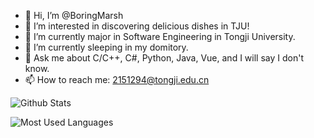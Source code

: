 - 👋 Hi, I’m @BoringMarsh
- 👀 I’m interested in discovering delicious dishes in TJU!
- 🔭 I’m currently major in Software Engineering in Tongji University.
- 🌱 I’m currently sleeping in my domitory.
- 💬 Ask me about C/C++, C#, Python, Java, Vue, and I will say I don't know.
- 📫 How to reach me: 2151294@tongji.edu.cn

<!---
BoringMarsh/BoringMarsh is a ✨ special ✨ repository because its `README.md` (this file) appears on your GitHub profile.
You can click the Preview link to take a look at your changes.
--->

![Github Stats](https://github-readme-stats.vercel.app/api?username=BoringMarsh&show_icons=true&theme=tokyonight&count_private=true)


![Most Used Languages](https://github-readme-stats.vercel.app/api/top-langs/?username=BoringMarsh&theme=tokyonight&layout=compact)
